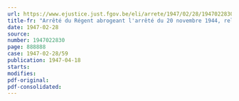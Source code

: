 ```yaml
---
url: https://www.ejustice.just.fgov.be/eli/arrete/1947/02/28/1947022830/justel
title-fr: "Arrêté du Régent abrogeant l'arrêté du 20 novembre 1944, relatif à la libération des avoirs temporairement indisponibles des sinistrés"
date: 1947-02-28
source:
number: 1947022830
page: 888888
case: 1947-02-28/59
publication: 1947-04-18
starts:
modifies:
pdf-original:
pdf-consolidated:
---
```


